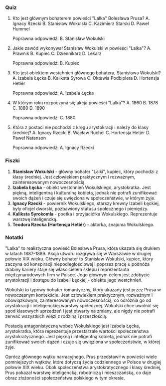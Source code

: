  ### Quiz

1. Kto jest głównym bohaterem powieści "Lalka" Bolesława Prusa?
   A. Ignacy Rzecki
   B. Stanisław Wokulski
   C. Kazimierz Starski
   D. Paweł Hummel

   Poprawna odpowiedź: B. Stanisław Wokulski

2. Jakie zawód wykonywał Stanisław Wokulski w powieści "Lalka"?
   A. Prawnik
   B. Kupiec
   C. Dziennikarz
   D. Lekarz

   Poprawna odpowiedź: B. Kupiec

3. Kto jest obiektem westchnień głównego bohatera, Stanisława Wokulski?
   A. Izabela Łęcka
   B. Kaliksta Syrowa
   C. Oktawia Podbipieta
   D. Hortensja Hetiér

   Poprawna odpowiedź: A. Izabela Łęcka

4. W którym roku rozpoczyna się akcja powieści "Lalka"?
   A. 1860
   B. 1878
   C. 1880
   D. 1890

   Poprawna odpowiedź: C. 1880

5. Która z postaci nie pochodzi z kręgu arystokracji i należy do klasy średniej?
   A. Ignacy Rzecki
   B. Wacław Ruchel
   C. Hortensja Hetiér
   D. Paweł Natanson

   Poprawna odpowiedź: A. Ignacy Rzecki

### Fiszki

1. **Stanisław Wokulski** - główny bohater "Lalki", kupiec, który pochodzi z klasy średniej. Jest człowiekiem praktycznym i rozważnym, zainteresowanym nowoczesnością.
2. **Izabela Łęcka** - obiekt westchnień Wokulskiego, arystokratka. Jest piękną, inteligentną i kulturalną kobietą, jednak nie potrafi zunifikować swoich dążeń i czuje się uwięziona w społeczeństwie, w którym żyje.
3. **Ignacy Rzecki** - powiernik Wokulskiego, starszy krewny Izabeli Łęckiej, były oficjel dworski, pozbawiony statusu społecznego i pieniędzy.
4. **Kaliksta Syrokomla** - poetka i przyjaciółka Wokulskiego. Reprezentuje warstwę inteligencką.
5. **Teodora Rzecka (Hortensja Hetiér)** - aktorka, znajoma Wokulskiego.

### Notatki

"Lalka" to realistyczna powieść Bolesława Prusa, która ukazała się drukiem w latach 1887-1889. Akcja utworu rozgrywa się w Warszawie w drugiej połowie XIX wieku. Główny bohater to Stanisław Wokulski, kupiec, który zaczyna od konspiracji niepodległościowej i poprzez pracę u podnóża drabiny kariery staje się właścicielem sklepu i reprezentanta międzynarodowych firm w Polsce. Jego głównym celem jest zdobycie arystokracji i dostępu do Izabeli Łęckiej - obiektu jego westchnień.

Wokulski to typowy bohater romantyczny, który ukazany jest przez Prusa w nowoczesnym kontekście. Jest człowiekiem praktycznym, rozważnym i obowiązkowym, zainteresowanym nowoczesnością, co odróżnia go od arystokracji i inteligenckiej warstwy społecznej. Wokulski chce uwolnić się spod klasowych uprzedzeń i jest otwarty na zmiany, ale nigdy nie potrafi zerwać wszystkich więzi z rodziną i przeszłością.

Postacią antagonistyczną wobec Wokulskiego jest Izabela Łęcka, arystokratka, która reprezentuje przestarzałe wartości społeczeństwa arystokratycznego. Jest piękną i inteligentną kobietą, jednak nie potrafi zunifikować swoich dążeń i czuje się uwięziona w społeczeństwie, w której żyje.

Oprócz głównego wątku narracyjnego, Prus przedstawił w powieści wiele pomniejszych wątków, które dotyczą życia codziennego w Polsce w drugiej połowie XIX wieku. Obok społeczeństwa arystokratycznego i klasy średniej, Prus pokazał warstwę inteligencką, robotniczą i mieszczańską, co daje obraz złożoności społeczeństwa polskiego w tym okresie.